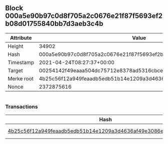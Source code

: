 ## Block 000a5e90b97c0d8f705a2c0676e21f87f5693ef2b08d01755840bb7d3aeb3c4b

Attribute | Value
--- | ---
Height | 34902
Hash | 000a5e90b97c0d8f705a2c0676e21f87f5693ef2b08d01755840bb7d3aeb3c4b
Timestamp | 2021-04-24T08:27:37+00:00
Target | 00254142f49eaaa504dc75712e8378ad5316cbcead634704b3734b6271167cc4
Merke root | 4b25c56f12a949feaadb5edb51b14e1209a3d4636af49e3086ee1945f7be7989
Nonce | 2372875616

```

```

### Transactions

Hash | Amount
--- | ---
[4b25c56f12a949feaadb5edb51b14e1209a3d4636af49e3086ee1945f7be7989](4b25c56f12a949feaadb5edb51b14e1209a3d4636af49e3086ee1945f7be7989.md) | 10.00000000 SKEPTI 
